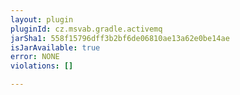 ```yaml
---
layout: plugin
pluginId: cz.msvab.gradle.activemq
jarSha1: 558f15796dff3b2bf6de06810ae13a62e0be14ae
isJarAvailable: true
error: NONE
violations: []

---
```

